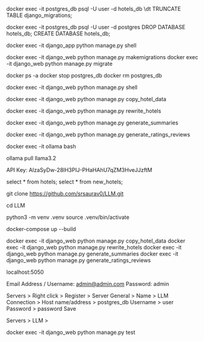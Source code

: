docker exec -it postgres_db psql -U user -d hotels_db
\dt
TRUNCATE TABLE django_migrations;

docker exec -it postgres_db psql -U user -d postgres
DROP DATABASE hotels_db;
CREATE DATABASE hotels_db;

docker exec -it django_app python manage.py shell

docker exec -it django_web python manage.py makemigrations
docker exec -it django_web python manage.py migrate


docker ps -a
docker stop postgres_db
docker rm postgres_db


docker exec -it django_web python manage.py shell

docker exec -it django_web python manage.py copy_hotel_data

docker exec -it django_web python manage.py rewrite_hotels

docker exec -it django_web python manage.py generate_summaries

docker exec -it django_web python manage.py generate_ratings_reviews


docker exec -it ollama bash

ollama pull llama3.2


API Key: AIzaSyDw-28lH3PIJ-PHaHAhU7qZM3HveJJzftM

select * from hotels;
select * from new_hotels;


git clone https://github.com/srsaurav0/LLM.git

cd LLM

python3 -m venv .venv
source .venv/bin/activate

docker-compose up --build

docker exec -it django_web python manage.py copy_hotel_data
docker exec -it django_web python manage.py rewrite_hotels
docker exec -it django_web python manage.py generate_summaries
docker exec -it django_web python manage.py generate_ratings_reviews

localhost:5050

Email Address / Username: admin@admin.com
Password: admin

Servers > Right click > Register > Server
General > Name > LLM
Connection > Host name/address > postgres_db
Username > user
Password > password
Save

Servers > LLM >

docker exec -it django_web python manage.py test

